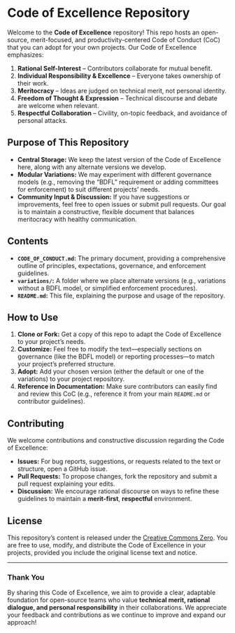 # Code of Excellence Repository

Welcome to the **Code of Excellence** repository! This repo hosts an open-source, merit-focused, and productivity-centered Code of Conduct (CoC) that you can adopt for your own projects. Our Code of Excellence emphasizes:

1. **Rational Self-Interest** – Contributors collaborate for mutual benefit.
2. **Individual Responsibility & Excellence** – Everyone takes ownership of their work.
3. **Meritocracy** – Ideas are judged on technical merit, not personal identity.
4. **Freedom of Thought & Expression** – Technical discourse and debate are welcome when relevant.
5. **Respectful Collaboration** – Civility, on-topic feedback, and avoidance of personal attacks.

## Purpose of This Repository

* **Central Storage:** We keep the latest version of the Code of Excellence here, along with any alternate versions we develop.
* **Modular Variations:** We may experiment with different governance models (e.g., removing the “BDFL” requirement or adding committees for enforcement) to suit different projects’ needs.
* **Community Input & Discussion:** If you have suggestions or improvements, feel free to open issues or submit pull requests. Our goal is to maintain a constructive, flexible document that balances meritocracy with healthy communication.

## Contents

* **`CODE_OF_CONDUCT.md`:** The primary document, providing a comprehensive outline of principles, expectations, governance, and enforcement guidelines.
* **`variations/`:** A folder where we place alternate versions (e.g., variations without a BDFL model, or simplified enforcement procedures).
* **`README.md`:** This file, explaining the purpose and usage of the repository.

## How to Use

1. **Clone or Fork:** Get a copy of this repo to adapt the Code of Excellence to your project’s needs.
2. **Customize:** Feel free to modify the text—especially sections on governance (like the BDFL model) or reporting processes—to match your project’s preferred structure.
3. **Adopt:** Add your chosen version (either the default or one of the variations) to your project repository.
4. **Reference in Documentation:** Make sure contributors can easily find and review this CoC (e.g., reference it from your main `README.md` or contributor guidelines).

## Contributing

We welcome contributions and constructive discussion regarding the Code of Excellence:

* **Issues:** For bug reports, suggestions, or requests related to the text or structure, open a GitHub issue.
* **Pull Requests:** To propose changes, fork the repository and submit a pull request explaining your edits.
* **Discussion:** We encourage rational discourse on ways to refine these guidelines to maintain a **merit-first**, **respectful** environment.

## License

This repository’s content is released under the [Creative Commons Zero](LICENSE.md). You are free to use, modify, and distribute the Code of Excellence in your projects, provided you include the original license text and notice.

---

### Thank You

By sharing this Code of Excellence, we aim to provide a clear, adaptable foundation for open-source teams who value **technical merit, rational dialogue, and personal responsibility** in their collaborations. We appreciate your feedback and contributions as we continue to improve and expand our approach!
